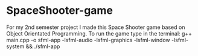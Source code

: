 # SpaceShooter-game
For my 2nd semester project I made this Space Shooter game based on Object Orientated Programming.
To run the game type in the terminal: 
g++ main.cpp -o sfml-app -lsfml-audio -lsfml-graphics -lsfml-window -lsfml-system && ./sfml-app 
